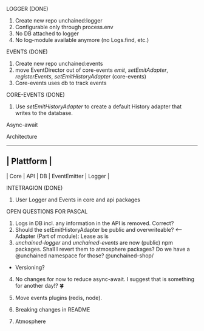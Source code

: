 
LOGGER (DONE)
1. Create new repo unchained:logger
2. Configurable only through process.env
3. No DB attached to logger
4. No log-module available anymore (no Logs.find, etc.)

EVENTS (DONE)
1. Create new repo unchained:events
2. move EventDirector out of core-events _emit_, _setEmitAdapter_, _registerEvents_, _setEmitHistoryAdapter_ (core-events) 
3. Core-events uses db to track events

CORE-EVENTS (DONE)
1. Use _setEmitHistoryAdapter_ to create a default History adapter that writes to the database.

Async-await 

Architecture

-------------
| Plattform |
-------------

| Core | API | DB | EventEmitter | Logger |

INTETRAGION (DONE)
1. User Logger and Events in core and api packages


OPEN QUESTIONS FOR PASCAL
1. Logs in DB incl. any information in the API is removed. Correct?
2. Should the setEmitHistoryAdapter be public and overwriteable? <-- Adapter (Part of module): Lease as is
3. _unchained-logger_ and _unchained-events_ are now (public) npm packages. Shall I revert them to atmosphere packages? Do we have a @unchained namespace for those? @unchained-shop/
 - Versioning? 
4. No changes for now to reduce async-await. I suggest that is something for another day!? 🍀


5. Move events plugins (redis, node).
6. Breaking changes in README
7. Atmosphere